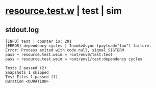 # [resource.test.w](../../../../../examples/tests/valid/resource.test.w) | test | sim

## stdout.log
```log
[INFO] test | counter is: 201
[ERROR] dependency cycles | InvokeAsync (payload="foo") failure. Error: Process exited with code null, signal SIGTERM
pass ─ resource.test.wsim » root/env0/test:test             
pass ─ resource.test.wsim » root/env1/test:dependency cycles

Tests 2 passed (2)
Snapshots 1 skipped
Test Files 1 passed (1)
Duration <DURATION>
```

